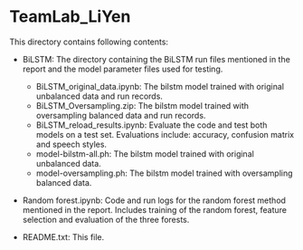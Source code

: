 # TeamLab_LiYen

This directory contains following contents:

- BiLSTM: The directory containing the BiLSTM run files mentioned in the report and the model parameter files used for testing.
    - BiLSTM_original_data.ipynb: The bilstm model trained with original unbalanced data and run records.
    - BiLSTM_Oversampling.zip: The bilstm model trained with oversampling balanced data and run records.
    - BiLSTM_reload_results.ipynb: Evaluate the code and test both models on a test set. Evaluations include: accuracy, confusion matrix and speech styles.
    - model-bilstm-all.ph: The bilstm model trained with original unbalanced data.
    - model-oversampling.ph: The bilstm model trained with oversampling balanced data.
  
- Random forest.ipynb: Code and run logs for the random forest method mentioned in the report. Includes training of the random forest, feature selection and evaluation of the three forests.

                         
- README.txt: This file.
